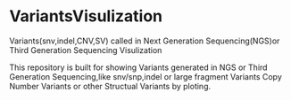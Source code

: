 # VariantsVisulization
Variants(snv,indel,CNV,SV) called in Next Generation Sequencing(NGS)or Third Generation Sequencing Visulization

This repository is built for showing Variants generated in NGS or Third Generation Sequencing,like snv/snp,indel or large fragment Variants Copy Number Variants or other Structual Variants by ploting.
